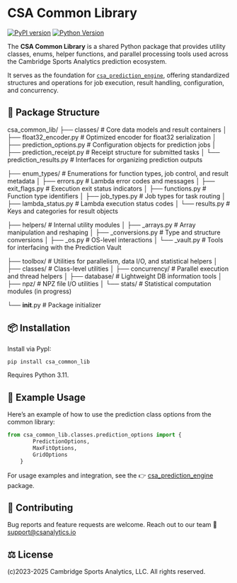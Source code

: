 # CSA Common Library
[![PyPI version](https://img.shields.io/pypi/v/csa-common-lib.svg)](https://pypi.org/project/csa-common-lib/)
[![Python Version](https://img.shields.io/badge/python-%20v3.11-blue)](https://github.com/CambridgeSportsAnalytics/csa_common_lib)

The **CSA Common Library** is a shared Python package that provides utility classes, enums, helper functions, and parallel processing tools used across the Cambridge Sports Analytics prediction ecosystem.

It serves as the foundation for [`csa_prediction_engine`](https://github.com/CambridgeSportsAnalytics/csa_prediction_engine), offering standardized structures and operations for job execution, result handling, configuration, and concurrency.

## 🧱 Package Structure

csa_common_lib/
├── classes/                      # Core data models and result containers
│   ├── float32_encoder.py        # Optimized encoder for float32 serialization
│   ├── prediction_options.py     # Configuration objects for prediction jobs
│   ├── prediction_receipt.py     # Receipt structure for submitted tasks
│   └── prediction_results.py     # Interfaces for organizing prediction outputs

├── enum_types/                   # Enumerations for function types, job control, and result metadata
│   ├── errors.py                 # Lambda error codes and messages
│   ├── exit_flags.py             # Execution exit status indicators
│   ├── functions.py              # Function type identifiers
│   ├── job_types.py              # Job types for task routing
│   ├── lambda_status.py          # Lambda execution status codes
│   └── results.py                # Keys and categories for result objects

├── helpers/                      # Internal utility modules
│   ├── _arrays.py                # Array manipulation and reshaping
│   ├── _conversions.py           # Type and structure conversions
│   ├── _os.py                    # OS-level interactions
│   └── _vault.py                 # Tools for interfacing with the Prediction Vault

├── toolbox/                      # Utilities for parallelism, data I/O, and statistical helpers
│   ├── classes/                  # Class-level utilities
│   ├── concurrency/              # Parallel execution and thread helpers
│   ├── database/                 # Lightweight DB information tools
│   ├── npz/                      # NPZ file I/O utilities
│   └── stats/                    # Statistical computation modules (in progress)

└── __init__.py                   # Package initializer

## 📦 Installation

Install via PypI:

```bash
pip install csa_common_lib
```
Requires Python 3.11.

## 🧪 Example Usage

Here’s an example of how to use the prediction class options from the common library:

```python
from csa_common_lib.classes.prediction_options import {
        PredictionOptions,
        MaxFitOptions,
        GridOptions
    }
```
For usage examples and integration, see the
👉 [csa_prediction_engine](https://github.com/CambridgeSportsAnalytics/csa_prediction_engine) package.

## 🤝 Contributing

Bug reports and feature requests are welcome. Reach out to our team 📧 support@csanalytics.io

## ⚖️ License
(c)2023-2025 Cambridge Sports Analytics, LLC. All rights reserved.
